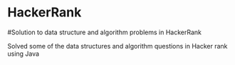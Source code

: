 # HackerRank
#Solution to data structure and algorithm problems in HackerRank 


Solved some of the data structures and algorithm questions in Hacker rank using Java
